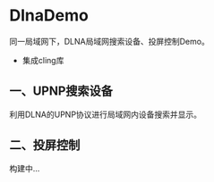 # DlnaDemo

同一局域网下，DLNA局域网搜索设备、投屏控制Demo。

* 集成cling库


## 一、UPNP搜索设备

利用DLNA的UPNP协议进行局域网内设备搜索并显示。


## 二、投屏控制

构建中...